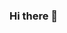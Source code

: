 ### Hi there 👋

<!--
**LLIyJIEP/LLIyJIeP** is a ✨ _special_ ✨ repository because its `README.md` (this file) appears on your GitHub profile.

Here are some ideas to get you started:

.Sui..
- 🌱 I’m currently learning ...
- 👯 I’m looking to collaborate on sui...s
- 🤔 I’m looking for help with ...
- 💬 Ask me about ..kat.liubez@gmail.com.
- 📫 How to reach me: ...
- 😄 Pronouns: ...
- ⚡ Fun fact: ...
-->
